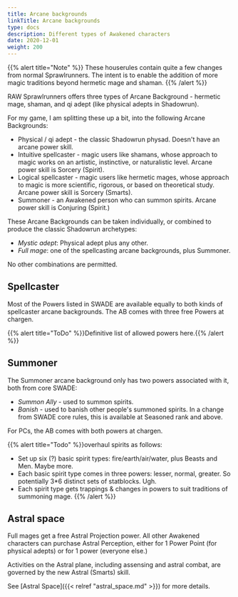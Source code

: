 ```yaml
---
title: Arcane backgrounds
linkTitle: Arcane backgrounds
type: docs
description: Different types of Awakened characters
date: 2020-12-01
weight: 200
---
```


{{% alert title="Note" %}}
These houserules contain quite a few changes from normal Sprawlrunners. The intent is to enable the addition of more magic traditions beyond hermetic mage and shaman. 
{{% /alert %}} 

RAW Sprawlrunners offers three types of Arcane Background - hermetic mage, shaman, and qi adept (like physical adepts in Shadowrun). 

For my game, I am splitting these up a bit, into the following Arcane Backgrounds:

* Physical / qi adept - the classic Shadowrun physad. Doesn't have an arcane power skill.
* Intuitive spellcaster - magic users like shamans, whose approach to magic works on an artistic, instinctive, or naturalistic level. Arcane power skill is Sorcery (Spirit).
* Logical spellcaster - magic users like hermetic mages, whose approach to magic is more scientific, rigorous, or based on theoretical study. Arcane power skill is Sorcery (Smarts).
* Summoner - an Awakened person who can summon spirits. Arcane power skill is Conjuring (Spirit.)

These Arcane Backgrounds can be taken individually, or combined to produce the classic Shadowrun archetypes:

* *Mystic adept*: Physical adept plus any other.
* *Full mage*: one of the spellcasting arcane backgrounds, plus Summoner.

No other combinations are permitted.

## Spellcaster

Most of the Powers listed in SWADE are available equally to both kinds of spellcaster arcane backgrounds. The AB comes with three free Powers at chargen.

{{% alert title="ToDo" %}}Definitive list of allowed powers here.{{% /alert %}} 

## Summoner

The Summoner arcane background only has two powers associated with it, both from core SWADE:

* *Summon Ally* - used to summon spirits.
* *Banish* - used to banish other people's summoned spirits. In a change from SWADE core rules, this is available at Seasoned rank and above.

For PCs, the AB comes with both powers at chargen.

{{% alert title="Todo" %}}overhaul spirits as follows:

* Set up six (?) basic spirit types: fire/earth/air/water, plus Beasts and Men. Maybe more.
* Each basic spirit type comes in three powers: lesser, normal, greater. So potentially 3*6 distinct sets of statblocks. Ugh.
* Each spirit type gets trappings & changes in powers to suit traditions of summoning mage.
{{% /alert %}}

## Astral space

Full mages get a free Astral Projection power. All other Awakened characters can purchase Astral Perception, either for 1 Power Point (for physical adepts) or for 1 power (everyone else.)

Activities on the Astral plane, including assensing and astral combat, are governed by the new Astral (Smarts) skill.

See [Astral Space]({{< relref "astral_space.md" >}}) for more details.
